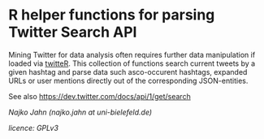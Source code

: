 # R helper functions for parsing Twitter Search API

Mining Twitter for data analysis often requires further data manipulation if loaded via [twitteR](http://cran.r-project.org/web/packages/twitteR/). This collection of functions search current tweets by a given hashtag and parse data such asco-occurent hashtags, expanded URLs or user mentions directly out of the corresponding JSON-entities. 

See also https://dev.twitter.com/docs/api/1/get/search

*Najko Jahn (najko.jahn at uni-bielefeld.de)*

*licence: GPLv3*    
